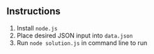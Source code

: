 ## Instructions
1. Install `node.js`
2. Place desired JSON input into `data.json`
3. Run `node solution.js` in command line to run
